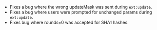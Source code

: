 * Fixes a bug where the wrong updateMask was sent during `ext:update`.
* Fixes a bug where users were prompted for unchanged params during `ext:update`.
* Fixes bug where rounds=0 was accepted for SHA1 hashes.
